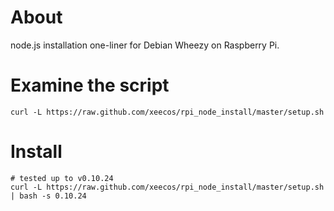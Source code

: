 # About
node.js installation one-liner for Debian Wheezy on Raspberry Pi.

# Examine the script

	curl -L https://raw.github.com/xeecos/rpi_node_install/master/setup.sh

# Install

	# tested up to v0.10.24 
	curl -L https://raw.github.com/xeecos/rpi_node_install/master/setup.sh | bash -s 0.10.24
